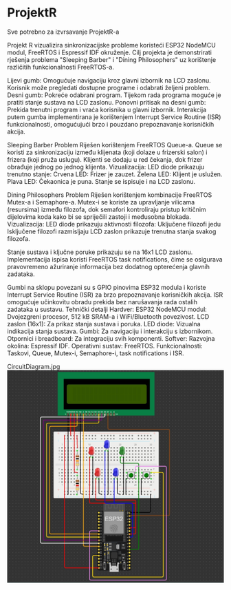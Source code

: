 # ProjektR
Sve potrebno za izvrsavanje ProjektR-a

Projekt R vizualizira sinkronizacijske probleme koristeći ESP32 NodeMCU modul, FreeRTOS i Espressif IDF okruženje. 
Cilj projekta je demonstrirati rješenja problema "Sleeping Barber" i "Dining Philosophers" uz korištenje različitih funkcionalnosti FreeRTOS-a.


Lijevi gumb: Omogućuje navigaciju kroz glavni izbornik na LCD zaslonu. Korisnik može pregledati dostupne programe i odabrati željeni problem.
Desni gumb: Pokreće odabrani program. Tijekom rada programa moguće je pratiti stanje sustava na LCD zaslonu.
Ponovni pritisak na desni gumb: Prekida trenutni program i vraća korisnika u glavni izbornik.
Interakcija putem gumba implementirana je korištenjem Interrupt Service Routine (ISR) funkcionalnosti, omogućujući brzo i pouzdano prepoznavanje korisničkih akcija.


Sleeping Barber Problem
Riješen korištenjem FreeRTOS Queue-a.
Queue se koristi za sinkronizaciju između klijenata (koji dolaze u frizerski salon) i frizera (koji pruža uslugu). Klijenti se dodaju u red čekanja, dok frizer obrađuje jednog po jednog klijenta.
Vizualizacija:
LED diode prikazuju trenutno stanje:
Crvena LED: Frizer je zauzet.
Zelena LED: Klijent je uslužen.
Plava LED: Čekaonica je puna.
Stanje se ispisuje i na LCD zaslonu.

Dining Philosophers Problem
Riješen korištenjem kombinacije FreeRTOS Mutex-a i Semaphore-a.
Mutex-i se koriste za upravljanje vilicama (resursima) između filozofa, dok semafori kontroliraju pristup kritičnim dijelovima koda kako bi se spriječili zastoji i međusobna blokada.
Vizualizacija:
LED diode prikazuju aktivnosti filozofa:
Uključene filozofi jedu
Isključene filozofi razmisljaju
LCD zaslon prikazuje trenutna stanja svakog filozofa.

Stanje sustava i ključne poruke prikazuju se na 16x1 LCD zaslonu.
Implementacija ispisa koristi FreeRTOS task notifications, čime se osigurava pravovremeno ažuriranje informacija bez dodatnog opterećenja glavnih zadataka.

Gumbi na sklopu povezani su s GPIO pinovima ESP32 modula i koriste Interrupt Service Routine (ISR) za brzo prepoznavanje korisničkih akcija.
ISR omogućuje učinkovitu obradu prekida bez narušavanja rada ostalih zadataka u sustavu.
Tehnički detalji
Hardver:
ESP32 NodeMCU modul: Dvojezgreni procesor, 512 kB SRAM-a i WiFi/Bluetooth povezivost.
LCD zaslon (16x1): Za prikaz stanja sustava i poruka.
LED diode: Vizualna indikacija stanja sustava.
Gumbi: Za navigaciju i interakciju s izbornikom.
Otpornici i breadboard: Za integraciju svih komponenti.
Softver:
Razvojna okolina: Espressif IDF.
Operativni sustav: FreeRTOS.
Funkcionalnosti: Taskovi, Queue, Mutex-i, Semaphore-i, task notifications i ISR.


CircuitDiagram.jpg
![Alt text](CircuitDiagram.jpg?raw=true "Circuit Diagram")
